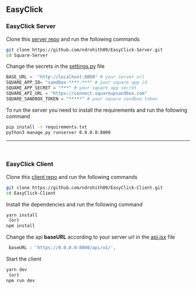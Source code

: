 ## EasyClick 

### EasyClick Server 

Clone this [server repo](https://github.com/ndrohith09/EasyClick-Server) and run the following commands 
````bash
git clone https://github.com/ndrohith09/EasyClick-Server.git
cd Square-Server
````
Change the secrets in the [settings.py](https://github.com/ndrohith09/EasyClick-Server/blob/main/squarebackend/settings.py) file
```python 
BASE_URL =  "http://localhost:8000" # your server url
SQUARE_APP_ID= "sandbox-****-***" # your square app id
SQUARE_APP_SECRET = "***" # your square app secret
SQUARE_API_URL = "https://connect.squareupsandbox.com"
SQUARE_SANDBOX_TOKEN = "*****" # your square sandbox token

```

To run the server you need to install the requirements and run the following command
```bash
pip install -r requirements.txt
python3 manage.py runserver 0.0.0.0:8000
```

<hr />
<br />

### EasyClick Client

Clone this [client repo](https://github.com/ndrohith09/EasyClick-Client) and run the following commands 

````bash
git clone https://github.com/ndrohith09/EasyClick-Client.git
cd EasyClick-Client
````

Install the dependencies and run the following command
```bash
yarn install
 (or)
npm install
```

Change the api **baseURL** according to your server url in the [api.jsx](https://github.com/ndrohith09/EasyClick-Client/blob/master/src/api/api.jsx) file
```javascript  
 baseURL : 'https://0.0.0.0:8000/api/v1/',
```
Start the client
```bash 
yarn dev
 (or)
npm run dev
```